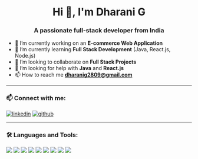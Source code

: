 <h1 align="center">Hi 👋, I'm Dharani G</h1>
<h3 align="center">A passionate full-stack developer from India</h3>

- 🔭 I’m currently working on an **E-commerce Web Application**
- 🌱 I’m currently learning **Full Stack Development** (Java, React.js, Node.js)
- 👯 I’m looking to collaborate on **Full Stack Projects**
- 🤝 I’m looking for help with **Java** and **React.js**
- 📫 How to reach me **dharanig2809@gmail.com**

---

### 📫 Connect with me:
<p align="left">
  <a href="https://www.linkedin.com/in/dharani-g-b184b325a/"_blank"><img align="center" src="https://img.shields.io/badge/LinkedIn-blue?style=flat&logo=linkedin" alt="linkedin" /></a>
  <a href="https://github.com/dharani2809/dharanig/blob/main/README.md"_blank"><img align="center" src="https://img.shields.io/badge/GitHub-black?style=flat&logo=github" alt="github" /></a>
</p>

---

### 🛠️ Languages and Tools:
<p align="left">
  <img src="https://img.shields.io/badge/C-blue?style=flat&logo=c" />
  <img src="https://img.shields.io/badge/Java-orange?style=flat&logo=java" />
  <img src="https://img.shields.io/badge/React-black?style=flat&logo=react" />
  <img src="https://img.shields.io/badge/Node.js-green?style=flat&logo=node.js" />
  <img src="https://img.shields.io/badge/Express.js-grey?style=flat&logo=express" />
  <img src="https://img.shields.io/badge/MongoDB-green?style=flat&logo=mongodb" />
  <img src="https://img.shields.io/badge/MySQL-blue?style=flat&logo=mysql" />
  <img src="https://img.shields.io/badge/GitHub-black?style=flat&logo=github" />
  <img src="https://img.shields.io/badge/VS Code-blue?style=flat&logo=visualstudiocode" />
</p>
